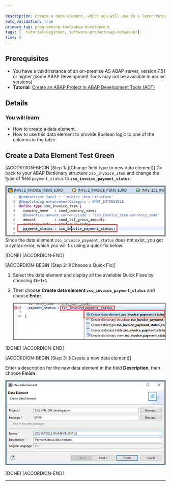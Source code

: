 ```yaml
---

description: Create a data element, which you will use in a later tutorial.
auto_validation: true
primary_tag: programming-tool>abap-development
tags: [  tutorial>beginner, software-product>sap-netweaver]
time: 5
---
```


## Prerequisites  
 - You have a valid instance of an on-premise AS ABAP server, version 7.51 or higher (some ABAP Development Tools may not be available in earlier versions)
 - **Tutorial**: [Create an ABAP Project in ABAP Development Tools (ADT)](abap-create-project)

## Details
### You will learn  
- How to create a data element.
- How to use this data element to provide Boolean logic to one of the columns in the table

Create a Data Element Test Green
---

[ACCORDION-BEGIN [Step 1: ](Change field type to new data element)]
Go back to your ABAP Dictionary structure `zso_invoice_item` and change the type of field `payment_status` to **`zso_invoice_payment_status`**:

![Image depicting step24-change-field-type](step24-change-field-type.png)
Since the data element `zso_invoice_payment_status` does not exist, you get a syntax error, which you will fix using a quick fix below.

[DONE]
[ACCORDION-END]

[ACCORDION-BEGIN [Step 2: ](Choose a Quick Fix)]

1. Select the data element and display all the available Quick Fixes by choosing **`Ctrl+1`**.

2. Then choose **Create data element `zso_invoice_payment_status`** and choose **Enter**.

    ![Image depicting backup-create-DTEL](backup-create-DTEL.png)

[DONE]
[ACCORDION-END]

[ACCORDION-BEGIN [Step 3: ](Create a new data element)]

Enter a description for the new data element in the field **Description**, then choose **Finish** :

![Image depicting step24b-finish-data-element](step24b-finish-data-element.png)

[DONE]
[ACCORDION-END]

---
